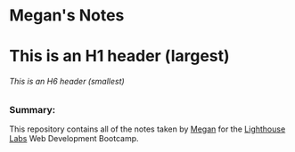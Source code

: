 # Megan's Notes
# This is an H1 header (largest)
###### This is an H6 header (smallest)
### Summary:
This repository contains all of the notes taken by [Megan](https://github.com/MeganTherion) for the [Lighthouse Labs](https://www.lighthouselabs.ca/) Web Development Bootcamp.



